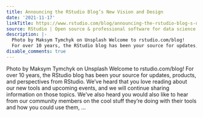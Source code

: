 ```yaml
---
title: Announcing the RStudio Blog’s New Vision and Design
date: '2021-11-17'
linkTitle: https://www.rstudio.com/blog/announcing-the-rstudio-blog-s-new-vision-and-design/
source: RStudio | Open source & professional software for data science teams on RStudio
description: |-
  Photo by Maksym Tymchyk on Unsplash Welcome to rstudio.com/blog!
  For over 10 years, the RStudio blog has been your source for updates, products, and perspectives from RStudio. We’ve heard that you love reading about our new tools and upcoming events, and we will continue sharing information on those topics. We’ve also heard you would also like to hear from our community members on the cool stuff they’re doing with their tools and how you could use them, ...
disable_comments: true
---
```

Photo by Maksym Tymchyk on Unsplash Welcome to rstudio.com/blog!
For over 10 years, the RStudio blog has been your source for updates, products, and perspectives from RStudio. We’ve heard that you love reading about our new tools and upcoming events, and we will continue sharing information on those topics. We’ve also heard you would also like to hear from our community members on the cool stuff they’re doing with their tools and how you could use them, ...
